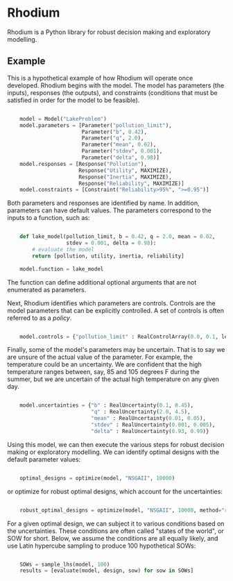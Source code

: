 # Rhodium

Rhodium is a Python library for robust decision making and exploratory
modelling.

## Example

This is a hypothetical example of how Rhodium will operate once developed.
Rhodium begins with the model.  The model has parameters (the inputs), 
responses (the outputs), and constraints (conditions that must be satisfied in
order for the model to be feasible).

```python

    model = Model("LakeProblem")
    model.parameters = [Parameter("pollution_limit"),
                        Parameter("b", 0.42),
                        Parameter("q", 2.0),
                        Parameter("mean", 0.02),
                        Parameter("stdev", 0.001),
                        Parameter("delta", 0.98)]
    model.responses = [Response("Pollution"),
                       Response("Utility", MAXIMIZE),
                       Response("Inertia", MAXIMIZE),
                       Response("Reliability", MAXIMIZE)]
    model.constraints = [Constraint("Reliability>95%", ">=0.95")]
```

Both parameters and responses are identified by name.  In addition, parameters
can have default values.  The parameters correspond to the inputs to a function,
such as:

```python

    def lake_model(pollution_limit, b = 0.42, q = 2.0, mean = 0.02,
                   stdev = 0.001, delta = 0.98):
        # evaluate the model
        return [pollution, utility, inertia, reliability]
        
    model.function = lake_model
```

The function can define additional optional arguments that are not enumerated
as parameters.

Next, Rhodium identifies which parameters are controls.  Controls are the model
parameters that can be explicitly controlled.  A set of controls is often
referred to as a *policy*.

```python

    model.controls = {"pollution_limit" : RealControlArray(0.0, 0.1, length=100)}
```

Finally, some of the model's parameters may be uncertain.  That is to say we
are unsure of the actual value of the parameter.  For example, the temperature
could be an uncertainty.  We are confident that the high temperature ranges
between, say, 85 and 105 degrees F during the summer, but we are uncertain of
the actual high temperature on any given day.

```python

    model.uncertainties = {"b" : RealUncertainty(0.1, 0.45),
                           "q" : RealUncertainty(2.0, 4.5),
                           "mean" : RealUncertainty(0.01, 0.05),
                           "stdev" : RealUncertainty(0.001, 0.005),
                           "delta" : RealUncertainty(0.93, 0.99)}
```

Using this model, we can then execute the various steps for robust decision
making or exploratory modelling.  We can identify optimal designs with the
default parameter values:

```python

    optimal_designs = optimize(model, "NSGAII", 10000)
```

or optimize for robust optimal designs, which account for the uncertainties:

```python

    robust_optimal_designs = optimize(model, "NSGAII", 10000, method="robust")
```

For a given optimal design, we can subject it to various conditions based on
the uncertainties.  These conditions are often called "states of the world", or
SOW for short.  Below, we assume the conditions are all equally likely, and use
Latin hypercube sampling to produce 100 hypothetical SOWs:

```python

    SOWs = sample_lhs(model, 100)
    results = [evaluate(model, design, sow) for sow in SOWs]
```


